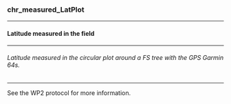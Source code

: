 ### chr_measured_LatPlot



------
#### Latitude measured in the field



------
###### Latitude measured in the circular plot around a FS tree with the GPS Garmin 64s.



------
See the WP2 protocol for more information.